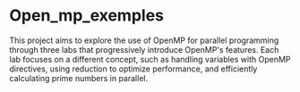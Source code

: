 # Open_mp_exemples
This project aims to explore the use of OpenMP for parallel programming through three labs that progressively introduce OpenMP's features. Each lab focuses on a different concept, such as handling variables with OpenMP directives, using reduction to optimize performance, and efficiently calculating prime numbers in parallel.
